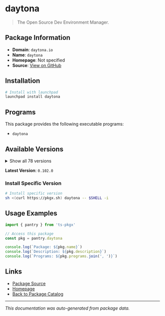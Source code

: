 # daytona

> The Open Source Dev Environment Manager.

## Package Information

- **Domain**: `daytona.io`
- **Name**: `daytona`
- **Homepage**: Not specified
- **Source**: [View on GitHub](https://github.com/pkgxdev/pantry/tree/main/projects/daytona.io/package.yml)

## Installation

```bash
# Install with launchpad
launchpad install daytona
```

## Programs

This package provides the following executable programs:

- `daytona`

## Available Versions

<details>
<summary>Show all 78 versions</summary>

- `0.102.0`, `0.101.0`, `0.100.0`, `0.53.0`, `0.52.1`
- `0.52.0`, `0.51.0`, `0.50.0`, `0.49.0`, `0.48.0`
- `0.47.0`, `0.46.1`, `0.46.0`, `0.45.0`, `0.44.1`
- `0.44.0`, `0.43.0`, `0.42.1`, `0.42.0`, `0.41.0`
- `0.40.0`, `0.39.0`, `0.38.0`, `0.37.0`, `0.36.0`
- `0.35.1`, `0.35.0`, `0.34.0`, `0.33.0`, `0.32.0`
- `0.31.0`, `0.30.1`, `0.30.0`, `0.29.1`, `0.29.0`
- `0.28.1`, `0.28.0`, `0.27.0`, `0.26.1`, `0.26.0`
- `0.25.2`, `0.25.1`, `0.25.0`, `0.24.0`, `0.23.1`
- `0.23.0`, `0.22.1`, `0.22.0`, `0.21.3`, `0.21.2`
- `0.21.1`, `0.21.0`, `0.20.0`, `0.19.1`, `0.19.0`
- `0.18.0`, `0.17.0`, `0.16.0`, `0.15.0`, `0.14.0`
- `0.13.0`, `0.12.1`, `0.12.0`, `0.11.0`, `0.10.0`
- `0.9.0`, `0.8.2`, `0.8.1`, `0.8.0`, `0.7.1`
- `0.7.0`, `0.6.0`, `0.5.0`, `0.4.1`, `0.4.0`
- `0.3.1`, `0.3.0`, `0.2.0`

</details>

**Latest Version**: `0.102.0`

### Install Specific Version

```bash
# Install specific version
sh <(curl https://pkgx.sh) daytona -- $SHELL -i
```

## Usage Examples

```typescript
import { pantry } from 'ts-pkgx'

// Access this package
const pkg = pantry.daytona

console.log(`Package: ${pkg.name}`)
console.log(`Description: ${pkg.description}`)
console.log(`Programs: ${pkg.programs.join(', ')}`)
```

## Links

- [Package Source](https://github.com/pkgxdev/pantry/tree/main/projects/daytona.io/package.yml)
- [Homepage](#)
- [Back to Package Catalog](../../package-catalog.md)

---

*This documentation was auto-generated from package data.*
